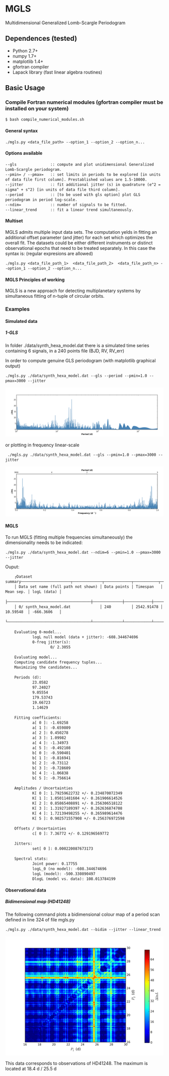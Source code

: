 # MGLS
Multidimensional Generalized Lomb-Scargle Periodogram

## Dependences (tested)

* Python 2.7+
* numpy 1.7+
* matplotlib 1.4+
* gfortran compiler
* Lapack library (fast linear algebra routines)

## Basic Usage

### Compile Fortran numerical modules (gfortran compiler must be installed on your system)

    $ bash compile_numerical_modules.sh

#### General syntax

    ./mgls.py <data_file_path> --option_1 --option_2 --option_n...
    
#### Options available    
    --gls               :: compute and plot unidimensional Generalized Lomb-Scargle periodogram.
    --pmin= / --pmax=   :: set limits in periods to be explored [in units of data file first column]. Prestablished values are 1.5-10000.
    --jitter            :: fit additional jitter (s) in quadrature (e^2 = sigma^ + s^2) [in units of data file third column].
    --period            :: [to be used with gls option] plot GLS periodogram in period log-scale.
    --ndim=             :: number of signals to be fitted.
    --linear_trend      :: fit a linear trend simultaneously.        

#### Multiset 
MGLS admits multiple input data sets. The computation yelds in fitting an additional offset parameter (and jitter) for each set which optimizes the overall fit. The datasets could be either different instruments or distinct observational epochs that need to be treated separately. In this case the syntax is: (regular expresions are allowed)

    ./mgls.py <data_file_path_1>  <data_file_path_2>  <data_file_path_n> --option_1 --option_2 --option_n...

#### MGLS Principles of working
MGLS is a new approach for detecting multiplanetary systems by simultaneous fitting of n-tuple of circular orbits.  

### Examples

#### Simulated data
##### 1-GLS
In folder ./data/synth_hexa_model.dat there is a simulated time series containing 6 signals, in a 240 points file (BJD, RV, RV_err) 

In order to compute genuine GLS periodogram (with matplotlib graphical output)

    ./mgls.py ./data/synth_hexa_model.dat --gls --period --pmin=1.0 --pmax=3000 --jitter 
![Alt text](https://github.com/rosich/mgls/blob/master/hexa_gls.png "hexa")

or plotting in frequency linear-scale
     
     ./mgls.py ./data/synth_hexa_model.dat --gls --pmin=1.0 --pmax=3000 --jitter 
![Alt text](https://github.com/rosich/mgls/blob/master/hexa_gls_f.png "hexa_f")

#### MGLS
To run MGLS (fitting multiple frequencies simultaneously) the dimensionality needs to be indicated:

    ./mgls.py ./data/synth_hexa_model.dat --ndim=6 --pmin=1.0 --pmax=3000 --jitter
    
Ouput:


        ┌Dataset summary──────────────────────┬─────────────┬────────────┬───────────┬─────────────┐
        │ Data set name (full path not shown) │ Data points │ Timespan   │ Mean sep. │ logL (data) │
        ├─────────────────────────────────────┼─────────────┼────────────┼───────────┼─────────────┤
        │ 0/ synth_hexa_model.dat             │ 240         │ 2542.91478 │ 10.59548  │ -666.3606   │
        └─────────────────────────────────────┴─────────────┴────────────┴───────────┴─────────────┘

        Evaluating 0-model...
                logL null model (data + jitter): -608.344674696
                0-freq jitter(s):
                        0/ 2.3055

        Evaluating model...
        Computing candidate frequency tuples...
        Maximizing the candidates...

        Periods (d):
                23.0582
                97.24027
                9.05554
                179.53743
                19.66723
                1.14629

        Fitting coefficients:
                a[ 0 ]: -1.69258
                a[ 1 ]: -0.659809
                a[ 2 ]: 0.450278
                a[ 3 ]: 1.09982
                a[ 4 ]: -1.34973
                a[ 5 ]: -0.492108
                b[ 0 ]: -0.590401
                b[ 1 ]: -0.816941
                b[ 2 ]: -0.73112
                b[ 3 ]: -0.728609
                b[ 4 ]: -1.06838
                b[ 5 ]: -0.756614

        Amplitudes / Uncertainties
                K[ 0 ]: 1.79259622732 +/- 0.234870072349
                K[ 1 ]: 1.05011481604 +/- 0.261906614526
                K[ 2 ]: 0.85865408891 +/- 0.256306518122
                K[ 3 ]: 1.31927189397 +/- 0.262636874708
                K[ 4 ]: 1.72139498255 +/- 0.265989614476
                K[ 5 ]: 0.902571557908 +/- 0.256376972598

        Offsets / Uncertainties
                c[ 0 ]: 7.36772 +/- 0.129196569772

        Jitters:
                set[ 0 ]: 0.000220087673173

        Spectral stats:
                Joint power: 0.17755
                logL_0 (no model): -608.344674696
                logL (model): -500.330890497
                DlogL (model vs. data): 108.013784199

#### Observational data

##### Bidimensional map (HD41248)

The following command plots a bidimensional colour map of a period scan defined in line 324 of file mgls.py 

    ./mgls.py ./data/synth_hexa_model.dat --bidim --jitter --linear_trend
    
![Alt text](https://github.com/rosich/mgls/blob/master/bidim.png "bidim")

This data corresponds to observations of HD41248. The maximum is located at 18.4 d / 25.5 d
    
    


